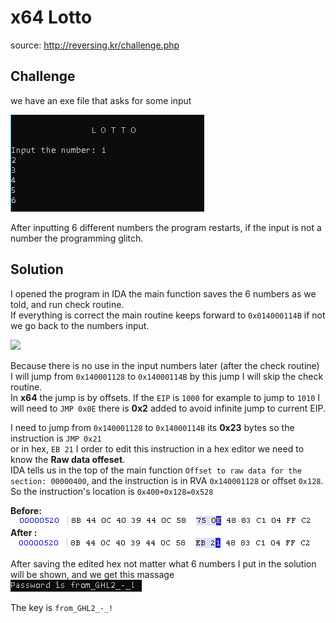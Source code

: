 # x64 Lotto

source: http://reversing.kr/challenge.php

## Challenge
we have an exe file that asks for some input 

![](cmd.png)

After inputting 6 different numbers the program restarts, if the input is not a number the programming glitch.

## Solution

I opened the program in IDA the main function saves the 6 numbers as we told, and run check routine.\
If everything is correct the main routine keeps forward to `0x014000114B` if not we go back to the numbers input.

![](maincheck.jpg)


Because there is no use in the input numbers later (after the check routine)\
I will jump from `0x140001128` to `0x14000114B` by this jump I will skip the check routine.\
In __x64__ the jump is by offsets. If the `EIP` is `1000` for example to jump to `1010` I will need to `JMP 0x0E` there is __0x2__ added to avoid infinite jump to current EIP.

I need to jump from `0x140001128` to `0x14000114B` its __0x23__ bytes so the instruction is `JMP 0x21` \
or in hex, `EB 21`
I order to edit this instruction in a hex editor we need to know the __Raw data offeset__.\
IDA tells us in the top of the main function `Offset to raw data for the section: 00000400`, and the instruction is in RVA `0x140001128` or offset `0x128`.\
So the instruction's location is `0x400+0x128=0x528`

__Before:__\
![](HexEditBefore.png)\
__After :__\
![](HexEditAfter.png)

After saving the edited hex not matter what 6 numbers I put in the solution will be shown, and we get this massage\
![](solution.png)

The key is `from_GHL2_-_!`
